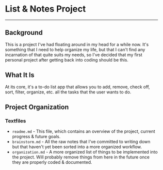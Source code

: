 # List & Notes Project
___
## Background
This is a project I've had floating around in my head for a while now. It's something that I need to help organize my life, but that I can't find any incarnation of that quite suits my needs, so I've decided that my first personal project after getting back into coding should be this.
## What It Is
At its core, it's a to-do list app that allows you to add, remove, check off, sort, filter, organize, etc. all the tasks that the user wants to do.
## Project Organization
### Textfiles
- `readme.md` - This file, which contains an overview of the project, current progress & future goals.
- `brainstorm.md` - All the raw notes that I've committed to writing down but that haven't yet been sorted into a more organized workflow.
- `organization.md` - A more organized list of things to be implemented into the project. Will probably remove things from here in the future once they are properly coded & documented. 

